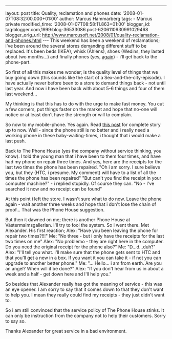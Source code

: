 ---
layout: post
title: Quality, reclamation and phones date: '2008-01-07T08:32:00.000+01:00'
author: Marcus Hammarberg
tags: - Marcus
private modified_time: '2008-01-07T08:58:11.863+01:00'
blogger_id: tag:blogger.com,1999:blog-36533086.post-6206110930991029468
blogger_orig_url: http://www.marcusoft.net/2008/01/quality-reclamation-and-phones.html ---
This weekend has been a weekend of reclamations; i've been around the
several stores demanding different stuff to be replaced. It's been beds
(IKEA), whisk (Åhléns), shoes (Wedins, they lasted about two months...)
and finally phones (yes,
[again](http://marcushammarberg.blogspot.com/2007/10/non-exsisting-service-quality-at-phone.html)) -
i'll get back to the phone-part.

So first of all this makes me wonder; is the quality level of things
that we buy going down (this sounds like the start of a
Sex-and-the-city-episode). I have actually never before been to a store
to demand things back - not until last year. And now i have been back
with about 5-6 things and four of them last weekend...

My thinking is that this has to do with the urge to make fast money. You
cut a few corners, put things faster on the market and hope that no-one
will notice or at least don't have the strength or will to complain.

So now to my mobile-phone. Yes again. Read [this
post](http://marcushammarberg.blogspot.com/2007/10/non-exsisting-service-quality-at-phone.html)
for complete story up to now. Well - since the phone still is no better
and i really need a working phone in these baby-waiting-times, i thought
that i would make a last push.

Back to The Phone House (yes the company without service thinking, you
know). I told the young man that i have been to them four times, and
have had my phone on repair three times. And yes, here are the receipts
for the last two times the phone has been repaired.
"Oh i am sorry. I sure believe you, but they (HTC, i presume. My
comment) will have to a list of all the times the phone has been
repaired"
"But can't you find the receipt in your computer machine?" - i replied
stupidly. Of course they can.
"No - I've searched it now and no receipt can be found"

At this point i left the store. I wasn't sure what to do now. Leave the
phone again - wait another three weeks and hope that i don't lose the
chain of proof... That was the Phone House suggestion.

But then it dawned on me; there is another Phone House at
Västermalmsgallerian. I'll try to fool the system. So i went there. Met
Alexander. His first reaction;
Alex: "Have you been leaving the phone for repair two times?!!!"
Me: "No three - but i only have the receipts for the last two times on
me"
Alex: "No problemo - they are right here in the computer. Do you need
the original receipt for the phone also?"
Me: "D...d...duh?"
Alex: "I'll tell you what. I'll make sure that the phone gets sent to
HTC and that you'll get a new in a box. If you want it you can take it -
if not you can upgrade to another better phone."
Me: "... Hello... i am from earth. Are you an angel? When will it be
done?"
Alex: "If you don't hear from us in about a week and a half - get down
here and I'll help you."

So besides that Alexander really has got the meaning of service - this
was an eye opener. I am sorry to say that it comes down to that they
don't want to help you. I mean they really could find my receipts - they
just didn't want to.

So i am still convinced that the service policy of The Phone House
stinks. It can only be instruction from the company not to help their
customers. Sorry to say so.

Thanks Alexander for great service in a bad environment.

